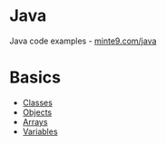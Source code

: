 # Java
Java code examples - [minte9.com/java](https://www.minte9.com/java)

# Basics
  * [Classes](https://github.com/minte9/java-pages/tree/main/src/main/java/com/minte9/basics/classes)
  * [Objects](https://github.com/minte9/java-pages/tree/main/src/main/java/com/minte9/basics/objects)
  * [Arrays](https://github.com/minte9/java-pages/tree/main/src/main/java/com/minte9/basics/arrays)
  * [Variables](https://github.com/minte9/java-pages/tree/main/src/main/java/com/minte9/basics/variables)

